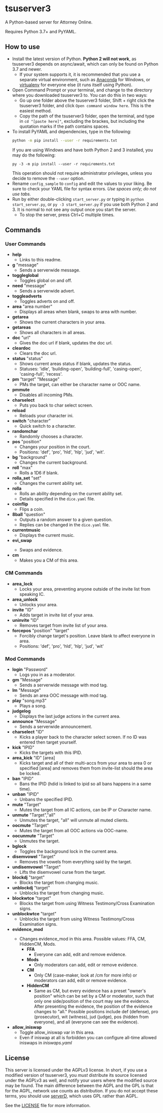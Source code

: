 # tsuserver3

A Python-based server for Attorney Online.

Requires Python 3.7+ and PyYAML.

## How to use

* Install the latest version of Python. **Python 2 will not work**, as tsuserver3 depends on async/await, which can only be found on Python 3.7 and newer.
  - If your system supports it, it is recommended that you use a separate virtual environment, such as [Anaconda](https://www.continuum.io/downloads) for Windows, or [virtualenv](https://virtualenv.pypa.io/en/stable/) for everyone else (it runs itself using Python).
* Open Command Prompt or your terminal, and change to the directory where you downloaded tsuserver3 to. You can do this in two ways:
  - Go up one folder above the tsuserver3 folder, Shift + right click the tsuserver3 folder, and click `Open command window here`. This is the easiest method.
  - Copy the path of the tsuserver3 folder, open the terminal, and type in `cd "[paste here]"`, excluding the brackes, but including the quotation marks if the path contains spaces.
* To install PyYAML and dependencies, type in the following:
  ```bash
  python -m pip install --user -r requirements.txt
  ```
  If you are using Windows and have both Python 2 and 3 installed, you may do the following:
  ```batch
  py -3 -m pip install --user -r requirements.txt
  ```
  This operation should not require administrator privileges, unless you decide to remove the `--user` option.
* Rename `config_sample` to `config` and edit the values to your liking. Be sure to check your YAML file for syntax errors. *Use spaces only; do not use tabs.*
* Run by either double-clicking `start_server.py` or typing in `python start_server.py`, or `py -3 start_server.py` if you use both Python 2 and 3. It is normal to not see any output once you start the server.
  - To stop the server, press Ctrl+C multiple times.

## 

## Commands

### User Commands

* **help**
    - Links to this readme.
* **g** "message" 
    - Sends a serverwide message.
* **toggleglobal** 
    - Toggles global on and off.
* **need** "message" 
    - Sends a serverwide advert.
* **toggleadverts** 
    - Toggles adverts on and off.
* **area** "area number" 
    - Displays all areas when blank, swaps to area with number.
* **getarea** 
    - Shows the current characters in your area.
* **getareas** 
    - Shows all characters in all areas.
* **doc** "url" 
    - Gives the doc url if blank, updates the doc url.
* **cleardoc** 
    - Clears the doc url.
* **status** "status" 
    - Shows current areas status if blank, updates the status.
    - Statuses: 'idle', 'building-open', 'building-full', 'casing-open', 'casing-full', 'recess'.
* **pm** "target" "Message" 
    - PMs the target, can either be character name or OOC name.
* **pmmute**
    - Disables all incoming PMs.
* **charselect** 
    - Puts you back to char select screen.
* **reload** 
    - Reloads your character ini.
* **switch** "character" 
    - Quick switch to a character.
* **randomchar** 
    - Randomly chooses a character.
* **pos** "position" 
    - Changes your position in the court.
    - Positions: 'def', 'pro', 'hld', 'hlp', 'jud', 'wit'.
* **bg** "background" 
    - Changes the current background.
* **roll** "max" 
    - Rolls a 1D6 if blank.
* **rolla_set** "set"
    - Changes the current ability set.
* **rolla**
    - Rolls an ability depending on the current ability set.
    - Details specified in the `dice.yaml` file.
* **coinflip**
    - Flips a coin.
* **8ball** "question"
    - Outputs a random answer to a given question.
    - Replies can be changed in the `dice.yaml` file.
* **currentmusic** 
    - Displays the current music.
* **evi_swap** <id1> <id2>
    - Swaps <id1> and <id2> evidence.
* **cm**
    - Makes you a CM of this area.
### CM Commands
* **area_lock**
    - Locks your area, preventing anyone outside of the invite list from speaking IC.
* **area_unlock**
    - Unlocks your area.
* **invite** "ID"
    - Adds target in invite list of your area.
* **uninvite** "ID"
    - Removes target from invite list of your area.
* **forcepos** "position" "target"
    - Forcibly change target's position. Leave blank to affect everyone in area.
    - Positions: 'def', 'pro', 'hld', 'hlp', 'jud', 'wit'
### Mod Commands
* **login** "Password"
    - Logs you in as a moderator.
* **gm** "Message" 
    - Sends a serverwide message with mod tag.
* **lm** "Message" 
    - Sends an area OOC message with mod tag.
* **play** "song.mp3" 
    - Plays a song.
* **judgelog** 
    - Displays the last judge actions in the current area.
* **announce** "Message" 
    - Sends a serverwide announcement.
* **charselect** "ID"
    - Kicks a player back to the character select screen. If no ID was entered then target yourself.
* **kick** "IPID" 
    - Kicks the targets with this IPID.
* **area_kick** "ID" [area]
    - Kicks target and all of their multi-accs from your area to area 0 or specified [area] and removes them from invite-list should the area be locked.
* **ban** "IPID" 
    - Bans the IPID (hdid is linked to ipid so all bans happens in a same time).
* **unban** "IPID" 
    - Unbans the specified IPID.
* **mute** "Target" 
    - Mutes the target from all IC actions, can be IP or Character name.
* **unmute** "Target","all" 
    - Unmutes the target, "all" will unmute all muted clients.
* **oocmute** "Target" 
    - Mutes the target from all OOC actions via OOC-name.
* **oocunmute** "Target" 
    - Unmutes the target.
* **bglock** 
    - Toggles the background lock in the current area.
* **disemvowel** "Target"
    - Removes the vowels from everything said by the target.
* **undisemvowel** "Target"
    - Lifts the disemvowel curse from the target.
* **blockdj** "target"
    - Blocks the target from changing music.
* **unblockdj** "target"
    - Unblocks the target from changing music.
* **blockwtce** "target"
    - Blocks the target from using Witness Testimony/Cross Examination signs.
* **unblockwtce** "target"
    - Unblocks the target from using Witness Testimony/Cross Examination signs.
* **evidence_mod** <MOD>
    - Changes evidence_mod in this area. Possible values: FFA, CM, HiddenCM, Mods.
        * **FFA**
            - Everyone can add, edit and remove evidence.
        * **Mods**
            - Only moderators can add, edit or remove evidence.
        * **CM**
            - Only CM (case-maker, look at /cm for more info) or moderators can add, edit or remove evidence.
        * **HiddenCM**
            - Same as CM, but every evidence has a preset "owner's position" which can be set by a CM or moderator, such that only one side/position of the court may see the evidence. After presenting the evidence, the position of the evidence changes to "all." Possible positions include def (defense), pro (prosecutor), wit (witness), jud (judge), pos (hidden from everyone), and all (everyone can see the evidence).
* **allow_iniswap**
    - Toggle allow_iniswap var in this area. 
    - Even if iniswap at all is forbidden you can configure all-time allowed iniswaps in *iniswaps.yaml*

## License

This server is licensed under the AGPLv3 license. In short, if you use a modified version of tsuserver3, you *must* distribute its source licensed under the AGPLv3 as well, and notify your users where the modified source may be found. The main difference between the AGPL and the GPL is that for the AGPL, network use counts as distribution. If you do not accept these terms, you should use [serverD](https://github.com/Attorney-Online-Engineering-Task-Force/serverD), which uses GPL rather than AGPL.

See the [LICENSE](LICENSE.md) file for more information.
